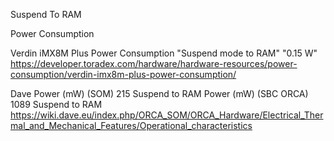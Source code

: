 Suspend To RAM

Power Consumption

Verdin iMX8M Plus Power Consumption
"Suspend mode to RAM" "0.15 W"
https://developer.toradex.com/hardware/hardware-resources/power-consumption/verdin-imx8m-plus-power-consumption/

Dave
Power (mW) (SOM)
215 Suspend to RAM
Power (mW) (SBC ORCA)
1089 Suspend to RAM
https://wiki.dave.eu/index.php/ORCA_SOM/ORCA_Hardware/Electrical_Thermal_and_Mechanical_Features/Operational_characteristics
